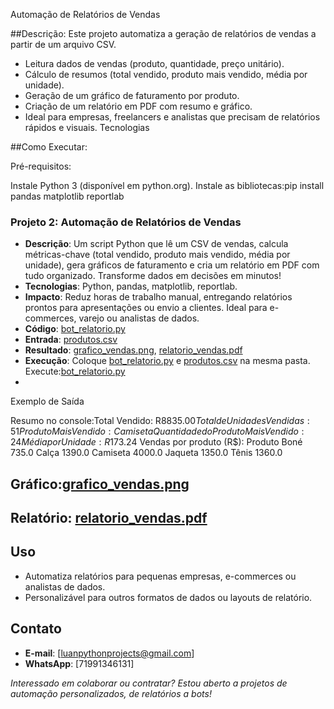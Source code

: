 Automação de Relatórios de Vendas

##Descrição:
Este projeto automatiza a geração de relatórios de vendas a partir de um arquivo CSV. 

- Leitura dados de vendas (produto, quantidade, preço unitário).
- Cálculo de resumos (total vendido, produto mais vendido, média por unidade).
- Geração de um gráfico de faturamento por produto.
- Criação de um relatório em PDF com resumo e gráfico.
- Ideal para empresas, freelancers e analistas que precisam de relatórios rápidos e visuais.
Tecnologias


##Como Executar:

Pré-requisitos:

Instale Python 3 (disponível em python.org).
Instale as bibliotecas:pip install pandas matplotlib reportlab

### Projeto 2: Automação de Relatórios de Vendas
- **Descrição**: Um script Python que lê um CSV de vendas, calcula métricas-chave (total vendido, produto mais vendido, média por unidade), gera gráficos de faturamento e cria um relatório em PDF com tudo organizado. Transforme dados em decisões em minutos!
- **Tecnologias**: Python, pandas, matplotlib, reportlab.
- **Impacto**: Reduz horas de trabalho manual, entregando relatórios prontos para apresentações ou envio a clientes. Ideal para e-commerces, varejo ou analistas de dados.
- **Código**: [bot_relatorio.py](bot_relatorio.py)
- **Entrada**: [produtos.csv](produtos.csv)
- **Resultado**: [grafico_vendas.png](grafico_vendas.png), [relatorio_vendas.pdf](relatorio_vendas.pdf)
- **Execução**: Coloque [bot_relatorio.py](bot_relatorio.py) e [produtos.csv](produtos.csv) na mesma pasta. Execute:[bot_relatorio.py](bot_relatorio.py)
- 



Exemplo de Saída

Resumo no console:Total Vendido: R$8835.00
Total de Unidades Vendidas: 51
Produto Mais Vendido: Camiseta
Quantidade do Produto Mais Vendido: 24
Média por Unidade: R$173.24
Vendas por produto (R$):
Produto
Boné         735.0
Calça       1390.0
Camiseta    4000.0
Jaqueta     1350.0
Tênis       1360.0


## Gráfico:[grafico_vendas.png](grafico_vendas.png)
## Relatório: [relatorio_vendas.pdf](relatorio_vendas.pdf)

## Uso
- Automatiza relatórios para pequenas empresas, e-commerces ou analistas de dados.
- Personalizável para outros formatos de dados ou layouts de relatório.

## Contato
- **E-mail**: [luanpythonprojects@gmail.com]
- **WhatsApp**: [71991346131]

*Interessado em colaborar ou contratar? Estou aberto a projetos de automação personalizados, de relatórios a bots!*


